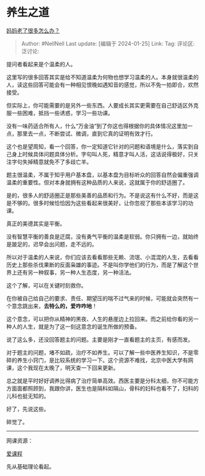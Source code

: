 # 养生之道
[妈妈老了很多怎么办？](https://www.zhihu.com/question/639896121/answer/3365709011)

> Author: #NellNell
> Last update: [编辑于 2024-01-25]
> Link:
> Tag: 
> 评论区:
> 泛讨论:

提问者看起来是个温柔的人。

这里写的很多回答其实是给不知道温柔为何物也想学习温柔的人。本身就很温柔的人，读这些回答可能会有一种相见恨晚如遇知音的感觉，所以不免一拍即合，欢然接受。

但实际上，你可能需要的是另外一些东西。人要成长其实更需要在自己舒适区外克服一些困难，抵挡一些诱惑，学习一些功课。

没有一味药适合所有人，什么“万金油”到了你这也得根据你的具体情况这里加一点，那里去一点，不断尝试、微调，直到它真的证明有效才行。

这个也是望周知，看一个回答，你一定知道它针对的问题和语境是什么，落实到自己身上时候具体问题具体分析。字句叫人死，精意才叫人活，这话说得极好，只关注字句失掉精意就免不了多歧亡羊。

题主很温柔，不属于知乎用户基本盘，以基本盘为目标听众的回答自然会偏重强调温柔的重要性。但对本身就拥有这种品质的人来说，这就属于你的舒适圈了。

是的，很多人的舒适圈正是那些美善的品质和行为。不是说这有什么不好，而是这是不够的。很多时候恰恰因为这些看起来很美好，让你忽视了那些本该学习的功课。

真正的美德其实是平衡。

没有智慧平衡的善良是迂腐，没有勇气平衡的温柔是软弱。你只拥有一边，就始终是跛足的，迟早会出问题，走不远的。

所以对于温柔的人来说，你们应该去看看那些无赖、流氓、小混混的人生，去看看历史上那些杀伐果断的反面枭雄的事迹。不是叫你学他们的行为，而是了解这个世界上还有另一种叙事，另一种人生态度，另一种活法。

这个了解，可以在关键时刻救你。

在你被自己给自己的要求、责任、期望压的喘不过气来的时候，可能就会突然有一个意念跳出来，**去特么的，爱咋咋地**！

这个意念，可以把你从精神的黑夜、人生的悬崖边上拉回来。而之前给你看的另一种人的人生，就是为了这一刻这意念的诞生所做的预备。

说了这么多，还没回答题主的问题。主要是刚才一直看题主的主页，有感而发。

对于题主的问题，堵不如疏，治疗不如养生。可以了解一些中医养生知识，不是零碎的养生小窍门，是比较系统的学习一下。这个资源不难找，北京中医大学有网课，这个我现在太晚了，明天查一下回来更新。

总之就是平时好好调养比得病了治疗简单高效。西医主要是分科太细，你不可能方方面面都照顾到，我跟你讲，医生也是隔科如隔山，骨科的妇科也看不了，妇科的儿科也挺无知的。

好了，先说这些。

碎觉了。

--------------------

网课资源：

[爱课程](https://link.zhihu.com/?target=https%3A//www.icourses.cn/school/bucm)

先从基础理论看起。
